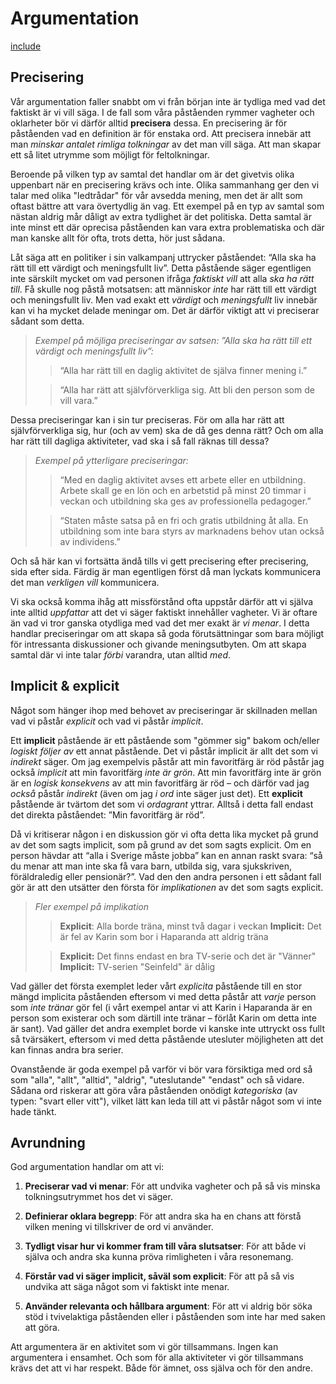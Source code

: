 # Argumentation

[include](http://www.fredriks-kurser.se/filosofi/2_fil_verktyg/2_4_arg_delat_med_sam.md)

<!--nedan är saxade delar från språk-logik-delen, men inte hela delarna  -->

## Precisering

<!--denna del är delvis omskriven och första stycket är nytt -->

Vår argumentation faller snabbt om vi från början inte är tydliga med vad det faktiskt är vi vill säga. I de fall som våra påståenden rymmer vagheter och oklarheter bör vi därför alltid **precisera** dessa. En precisering är för påståenden vad en definition är för enstaka ord. Att precisera innebär att man _minskar antalet rimliga tolkningar_ av det man vill säga. Att man skapar ett så litet utrymme som möjligt för feltolkningar. 

Beroende på vilken typ av samtal det handlar om är det givetvis olika uppenbart när en precisering krävs och inte. Olika sammanhang ger den vi talar med olika "ledtrådar" för vår avsedda mening, men det är allt som oftast bättre att vara övertydlig än vag. Ett exempel på en typ av samtal som nästan aldrig mår dåligt av extra tydlighet är det politiska. Detta samtal är inte minst ett där oprecisa påståenden kan vara extra problematiska och där man kanske allt för ofta, trots detta, hör just sådana. 

Låt säga att en politiker i sin valkampanj uttrycker påståendet: “Alla ska ha rätt till ett värdigt och meningsfullt liv”. Detta påstående säger egentligen inte särskilt mycket om vad personen ifråga _faktiskt vill_ att alla *ska ha rätt till*. Få skulle nog påstå motsatsen: att människor *inte* har rätt till ett värdigt och meningsfullt liv. Men vad exakt ett _värdigt_ och _meningsfullt_ liv innebär kan vi ha mycket delade meningar om. Det är därför viktigt att vi preciserar sådant som detta.

> *Exempel på möjliga preciseringar av satsen: ”Alla ska ha rätt till ett värdigt och meningsfullt liv”:*
> 
> > “Alla har rätt till en daglig aktivitet de själva finner mening i.”  
>
> > “Alla har rätt att självförverkliga sig. Att bli den person som de vill vara.”  

Dessa preciseringar kan i sin tur preciseras. För om alla har rätt att självförverkliga sig, hur (och av vem) ska de då ges denna rätt? Och om alla har rätt till dagliga aktiviteter, vad ska i så fall räknas till dessa?

> *Exempel på ytterligare preciseringar:*
> 
> > “Med en daglig aktivitet avses ett arbete eller en utbildning. Arbete skall ge en lön och en arbetstid på minst 20 timmar i veckan och utbildning ska ges av professionella pedagoger.”  
> 
> > “Staten måste satsa på en fri och gratis utbildning åt alla. En utbildning som inte bara styrs av marknadens behov utan också av individens.”  

Och så här kan vi fortsätta ändå tills vi gett precisering efter precisering, sida efter sida. Färdig är man egentligen först då man lyckats kommunicera det man *verkligen vill* kommunicera.

Vi ska också komma ihåg att missförstånd ofta uppstår därför att vi själva inte alltid *uppfattar* att det vi säger faktiskt innehåller vagheter. Vi är oftare än vad vi tror ganska otydliga med vad det mer exakt är *vi menar*. I detta handlar preciseringar om att skapa så goda förutsättningar som bara möjligt för intressanta diskussioner och givande meningsutbyten. Om att skapa samtal där vi inte talar *förbi* varandra, utan alltid *med*. 

## Implicit & explicit

Något som hänger ihop med behovet av preciseringar är skillnaden mellan vad vi påstår _explicit_ och vad vi påstår _implicit_.

<!--nedan är första delen av detta avsnitt från filosofin (inga ändringar), ovanstående är dock tillagt -->

Ett **implicit** påstående är ett påstående som "gömmer sig" bakom och/eller *logiskt följer* _av_ ett annat påstående. Det vi påstår implicit är allt det som vi *indirekt* säger. Om jag exempelvis påstår att min favoritfärg är röd påstår jag också *implicit* att min favoritfärg *inte är grön*. Att min favoritfärg inte är grön är en *logisk konsekvens* av att min favoritfärg är röd – och därför vad jag _också_ påstår _indirekt_ (även om jag _i ord_ inte säger just det). Ett **explicit** påstående är tvärtom det som vi _ordagrant_ yttrar. Alltså i detta fall endast det direkta påståendet: ”Min favoritfärg är röd”.

Då vi kritiserar någon i en diskussion gör vi ofta detta lika mycket på grund av det som sagts implicit, som på grund av det som sagts explicit. Om en person hävdar att “alla i Sverige måste jobba” kan en annan raskt svara: “så du menar att man inte ska få vara barn, utbilda sig, vara sjukskriven, föräldraledig eller pensionär?”. Vad den den andra personen i ett sådant fall gör är att den utsätter den första för *implikationen* av det som sagts explicit. 

> _Fler exempel på implikation_
> > **Explicit**: Alla borde träna, minst två dagar i veckan
> > **Implicit:** Det är fel av Karin som bor i Haparanda att aldrig träna
> 
> > **Explicit:** Det finns endast en bra TV-serie och det är "Vänner"
> > **Implicit:** TV-serien "Seinfeld" är dålig

Vad gäller det första exemplet leder vårt *explicita* påstående till en stor mängd implicita påståenden eftersom vi med detta påstår att _varje_ person som *inte tränar* gör fel (i vårt exempel antar vi att Karin i Haparanda är en person som existerar och som därtill inte tränar – förlåt Karin om detta inte är sant). Vad gäller det andra exemplet borde vi kanske inte uttryckt oss fullt så tvärsäkert, eftersom vi med detta påstående utesluter möjligheten att det kan finnas andra bra serier.

Ovanstående är goda exempel på varför vi bör vara försiktiga med ord så som "alla", "allt", "alltid", "aldrig", "uteslutande" "endast" och så vidare. Sådana ord riskerar att göra våra påståenden onödigt *kategoriska* (av typen: "svart eller vitt"), vilket lätt kan leda till att vi påstår något som vi inte hade tänkt.

## Avrundning

<!-- vissa ändringar här. Punkt 3 är ändrad. och jag har inte med de två sista meningarna på slutet från filosofin-->

God argumentation handlar om att vi:

<!--Om att ha en god förståelse för såväl språk som logik. --> 

<!--Gamla: Om att precisera det man menar och att använda begrepp på ett korrekt sätt. Om att ha koll på sina premisser och slutledningar och förstå vad man säger explicit likväl som implicit. Om att tala både relevant och sant och att undvika fula knep för att ”vinna”. -->

1. **Preciserar vad vi menar**: För att undvika vagheter och på så vis minska tolkningsutrymmet hos det vi säger.

2. **Definierar oklara begrepp**: För att andra ska ha en chans att förstå vilken mening vi tillskriver de ord vi använder.

3. **Tydligt visar hur vi kommer fram till våra slutsatser**: För att både vi själva och andra ska kunna pröva rimligheten i våra resonemang.

4. **Förstår vad vi säger implicit, såväl som explicit**: För att på så vis undvika att säga något som vi faktiskt inte menar.

5. **Använder relevanta och hållbara argument**: För att vi aldrig bör söka stöd i tvivelaktiga påståenden eller i påståenden som inte har med saken att göra. 

Att argumentera är en aktivitet som vi gör tillsammans. Ingen kan argumentera i ensamhet. Och som för alla aktiviteter vi gör tillsammans krävs det att vi har respekt. Både för ämnet, oss själva och för den andre. 

